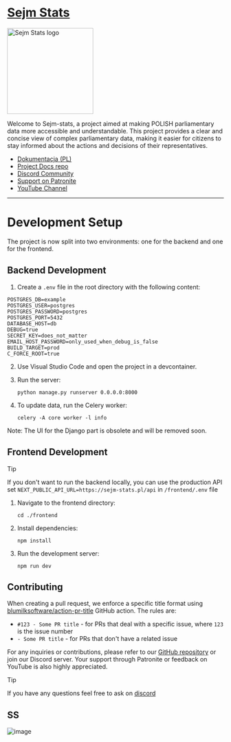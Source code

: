 # [Sejm Stats](https://sejm-stats.pl/)
<img src="src/sejm_app/static/img/logo.png" alt="Sejm Stats logo" width="200"/>

Welcome to Sejm-stats, a project aimed at making POLISH parliamentary data more accessible and understandable. This project provides a clear and concise view of complex parliamentary data, making it easier for citizens to stay informed about the actions and decisions of their representatives.

- [Dokumentacja (PL)](https://docs.sejm-stats.pl/)
- [Project Docs repo](https://github.com/michalskibinski109/sejm-stats-docs)
- [Discord Community](https://discord.gg/sejm-stats)
- [Support on Patronite](https://patronite.pl/sejm-stats)
- [YouTube Channel](https://www.youtube.com/@sejm-stats)

---

# Development Setup

The project is now split into two environments: one for the backend and one for the frontend.

## Backend Development

1. Create a `.env` file in the root directory with the following content:

```
POSTGRES_DB=example
POSTGRES_USER=postgres
POSTGRES_PASSWORD=postgres
POSTGRES_PORT=5432
DATABASE_HOST=db
DEBUG=true
SECRET_KEY=does_not_matter
EMAIL_HOST_PASSWORD=only_used_when_debug_is_false
BUILD_TARGET=prod
C_FORCE_ROOT=true
```

2. Use Visual Studio Code and open the project in a devcontainer.

3. Run the server:
   ```
   python manage.py runserver 0.0.0.0:8000
   ```

4. To update data, run the Celery worker:
   ```
   celery -A core worker -l info
   ```

Note: The UI for the Django part is obsolete and will be removed soon.

## Frontend Development

> [!TIP]
> If you don't want to run the backend locally, you can use the production API 
> set `NEXT_PUBLIC_API_URL=https://sejm-stats.pl/api` in `/frontend/.env` file

1. Navigate to the frontend directory:
   ```
   cd ./frontend
   ```

2. Install dependencies:
   ```
   npm install
   ```

3. Run the development server:
   ```
   npm run dev
   ```


## Contributing

When creating a pull request, we enforce a specific title format using [blumilksoftware/action-pr-title](https://github.com/blumilksoftware/action-pr-title) GitHub action. The rules are:
- `#123 - Some PR title` - for PRs that deal with a specific issue, where `123` is the issue number
- `- Some PR title` - for PRs that don't have a related issue

For any inquiries or contributions, please refer to our [GitHub repository](https://github.com/michalskibinski109/sejm-stats) or join our Discord server. Your support through Patronite or feedback on YouTube is also highly appreciated.


> [!TIP]
> If you have any questions feel free to ask on [discord](https://discord.com/invite/zH2J3z5Wbf)

## SS

![image](https://github.com/user-attachments/assets/a83698b9-7975-46aa-8f6e-3bd2f13cc900)

